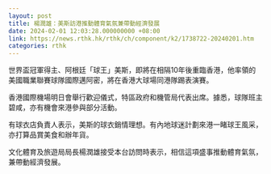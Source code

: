 ```yaml
---
layout: post
title: 楊潤雄：美斯訪港推動體育氣氛兼帶動經濟發展
date: 2024-02-01 12:03:28.000000000 +08:00
link: https://news.rthk.hk/rthk/ch/component/k2/1738722-20240201.htm
categories: rthk
---
```


世界盃冠軍得主、阿根廷「球王」美斯，即將在相隔10年後重臨香港，他率領的美國職業聯賽球隊國際邁阿密，將在香港大球場同港隊踢表演賽。

香港國際機場明日會舉行歡迎儀式，特區政府和機管局代表出席。據悉，球隊班主碧咸，亦有機會來港參與部分活動。

有球衣店負責人表示，美斯的球衣銷情理想。有內地球迷計劃來港一睹球王風采，亦打算品賞美食和辦年貨。

文化體育及旅遊局局長楊潤雄接受本台訪問時表示，相信這項盛事推動體育氣氛，兼帶動經濟發展。
